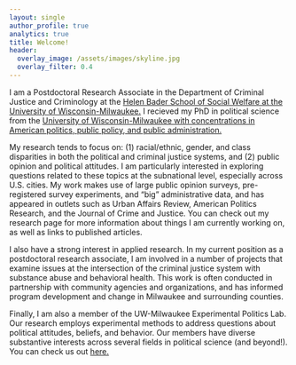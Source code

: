 ```yaml
---
layout: single
author_profile: true
analytics: true
title: Welcome!
header:
  overlay_image: /assets/images/skyline.jpg
  overlay_filter: 0.4
---	
```

  
I am a Postdoctoral Research Associate in the Department of Criminal Justice and Criminology at the <a href="https://uwm.edu/socialwelfare/">Helen Bader School of Social Welfare at the University of Wisconsin-Milwaukee.</a> I recieved my PhD in political science from the <a href="https://uwm.edu/political-science/">University of Wisconsin-Milwaukee with concentrations in American politics, public policy, and public administration.</a> 

My research tends to focus on: (1) racial/ethnic, gender, and class disparities in both the political and criminal justice systems, and (2) public opinion and political attitudes. I am particularly interested in exploring questions related to these topics at the subnational level, especially across U.S. cities. My work makes use of large public opinion surveys, pre-registered survey experiments, and “big” administrative data, and has appeared in outlets such as Urban Affairs Review, American Politics Research, and the Journal of Crime and Justice. You can check out my research page for more information about things I am currently working on, as well as links to published articles. 

I also have a strong interest in applied research. In my current position as a postdoctoral research associate, I am involved in a number of projects that examine issues at the intersection of the criminal justice system with substance abuse and behavioral health. This work is often conducted in partnership with community agencies and organizations, and has informed program development and change in Milwaukee and surrounding counties. 

Finally, I am also a member of the UW-Milwaukee Experimental Politics Lab. Our research employs experimental methods to address questions about political attitudes, beliefs, and behavior. Our members have diverse substantive interests across several fields in political science (and beyond!). You can check us out <a href="https://experimentalpolitics.github.io">here.</a>

